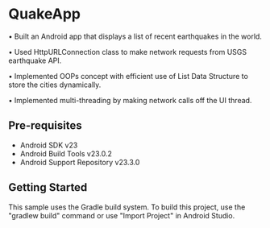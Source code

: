 QuakeApp
===================================
• Built an Android app that displays a list of recent earthquakes in the world.

• Used HttpURLConnection class to make network requests from USGS
  earthquake API.
  
• Implemented OOPs concept with efficient use of List Data Structure to store
  the cities dynamically.
  
• Implemented multi-threading by making network calls off the UI thread.

Pre-requisites
--------------

- Android SDK v23
- Android Build Tools v23.0.2
- Android Support Repository v23.3.0

Getting Started
---------------

This sample uses the Gradle build system. To build this project, use the
"gradlew build" command or use "Import Project" in Android Studio.

